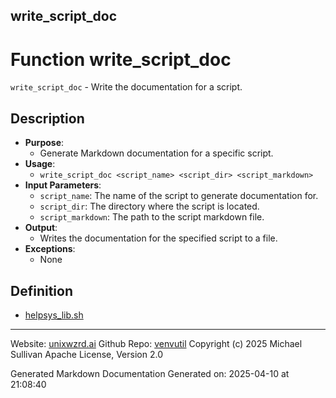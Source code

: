 ## write_script_doc
# Function write_script_doc
 `write_script_doc` - Write the documentation for a script.
## Description
- **Purpose**:
  - Generate Markdown documentation for a specific script.
- **Usage**: 
  - `write_script_doc <script_name> <script_dir> <script_markdown>`
- **Input Parameters**: 
  - `script_name`: The name of the script to generate documentation for.
  - `script_dir`: The directory where the script is located.
  - `script_markdown`: The path to the script markdown file.
- **Output**: 
  - Writes the documentation for the specified script to a file.
- **Exceptions**: 
  - None

## Definition 

* [helpsys_lib.sh](../helpsys_lib_sh.md)
---

Website: [unixwzrd.ai](https://unixwzrd.ai)
Github Repo: [venvutil](https://github.com/unixwzrd/venvutil)
Copyright (c) 2025 Michael Sullivan
Apache License, Version 2.0

Generated Markdown Documentation
Generated on: 2025-04-10 at 21:08:40
